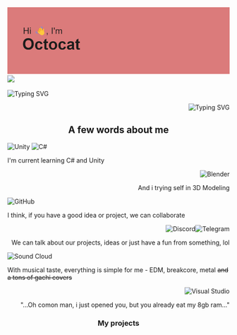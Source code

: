 
<img src="header.png" alt="Banner">
<img src="https://github.com/blackcater/blackcater/raw/main/images/Hi.gif" height="32"/></h1>
<p>
<p align="left" href="https://git.io/typing-svg"><img src="https://readme-typing-svg.herokuapp.com?font=Fira+Code&pause=1000&color=F76060&center=true&repeat=false&width=500&lines=C%23+front-end+developer" alt="Typing SVG" /></p>
<p align="right" href="https://git.io/typing-svg"><img src="https://readme-typing-svg.herokuapp.com?font=Fira+Code&pause=1000&color=3BF781&center=true&repeat=false&width=500&lines=Unity+game+developer" alt="Typing SVG" /></p>
</p>
<h2 align="center"> A few words about me</h2>
<p>
<img src="https://img.shields.io/badge/unity-%23000000.svg?style=for-the-badge&amp;logo=unity&amp;logoColor=white" alt="Unity">
<img src="https://img.shields.io/badge/c%23-%23239120.svg?style=for-the-badge&amp;logo=c-sharp&amp;logoColor=white" alt="C#">
</p>
<a>I'm current learning C# and Unity</a>
<p>
<img align="right" src="https://img.shields.io/badge/blender-%23F5792A.svg?style=for-the-badge&amp;logo=blender&amp;logoColor=white" alt="Blender">
</p>
<br/><p align="right">And i trying self in 3D Modeling</p>
<p>
<img src="https://img.shields.io/badge/github-%23121011.svg?style=for-the-badge&amp;logo=github&amp;logoColor=white" alt="GitHub">
</p>
<a>I think, if you have a good idea or project, we can collaborate</a>
<p>
<img align="right" src="https://img.shields.io/badge/Telegram-2CA5E0?style=for-the-badge&amp;logo=telegram&amp;logoColor=white" alt="Telegram">
<img align="right" src="https://img.shields.io/badge/Discord-%235865F2.svg?style=for-the-badge&amp;logo=discord&amp;logoColor=white" alt="Discord">
</p>
<br/><p align="right">We can talk about our projects, ideas or just have a fun from something, lol</p>
<p>
<img src="https://img.shields.io/badge/sound%20cloud-FF5500?style=for-the-badge&amp;logo=soundcloud&amp;logoColor=white" alt="Sound Cloud">
</p>
<a>With musical taste, everything is simple for me - EDM, breakcore, metal <s>and a tons of gachi covers</s></a>
<p>
<img align="right" src="https://img.shields.io/badge/Visual%20Studio-5C2D91.svg?style=for-the-badge&amp;logo=visual-studio&amp;logoColor=white" alt="Visual Studio">
</p>
<br><p align="right">"...Oh comon man, i just opened you, but you already eat my 8gb ram..."
<h3 align="center">My projects</h3>
